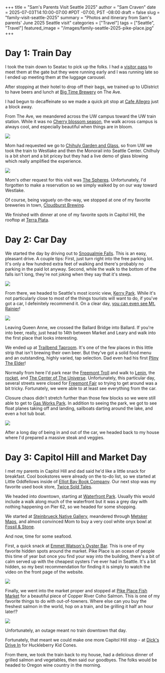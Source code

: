 +++
title = "Sam's Parents Visit Seattle 2025"
author = "Sam Craven"
date = 2025-07-03T14:10:00-07:00
#PDT -07:00, PST -08:00
draft = false
slug = "family-visit-seattle-2025"
summary = "Photos and itinerary from Sam's parents' June 2025 Seattle visit"
categories = ["Travel"]
tags = ["Seattle", "Travel"]
featured_image = "/images/family-seattle-2025-pike-place.jpg"
+++

# Day 1: Train Day

I took the train down to Seatac to pick up the folks. I had a [visitor pass](https://www.portseattle.org/page/sea-visitor-pass-program) to meet them at the gate but they were running early and I was running late so I ended up meeting them at the luggage carousel.

After stopping at their hotel to drop off their bags, we trained up to UDistrict to have beers and lunch at [Big Time Brewery](https://www.bigtimebrewery.com/) on The Ave.

I had begun to decaffeinate so we made a quick pit stop at [Cafe Allegro](https://seattleallegro.com/) just a block away.

From The Ave, we meandered across the UW campus toward the UW train station. While it was no [Cherry blossom season](/images/24-in-24-06.jpg), the walk across campus is always cool, and especially beautiful when things are in bloom.

![](/images/family-seattle-2025-uw.jpg)

Mom had requested we go to [Chihuly Garden and Glass](https://www.chihulygardenandglass.com/), so from UW we took the train to Westlake and then the Monorail into Seattle Center. Chilhuly is a bit short and a bit pricey but they had a live demo of glass blowing which really amplified the experience.

![](/images/family-seattle-2025-chihuly.jpg)

Mom's other request for this visit was [The Spheres](https://www.seattlespheres.com/). Unfortunately, I'd forgotten to make a reservation so we simply walked by on our way toward Westlake.

Of course, being vaguely on-the-way, we stopped at one of my favorite breweries in town, [Cloudburst Brewing](https://cloudburstbrew.com/).

We finished with dinner at one of my favorite spots in Capitol Hill, the rooftop at [Terra Plata](https://www.terraplata.com/).

# Day 2: Car Day

We started the day by driving out to [Snoqualmie Falls](https://www.snoqualmiefalls.com/). This is an easy, pleasant drive. A couple tips: First, just turn right into the free parking lot. It's only a few hundred extra feet of walking and there's probably no parking in the paid lot anyway. Second, while the walk to the bottom of the falls isn't long, they're not joking when they say that it's steep.

![](/images/family-seattle-2025-snoqualmiefalls.jpg)

From there, we headed to Seattle's most iconic view, [Kerry Park](https://seattle.gov/parks/allparks/kerry-park). While it's not particularly close to most of the things tourists will want to do, if you've got a car, I defeinitely recommend it. On a clear day, [you can even see Mt. Rainier](/images/24-in-24-13.jpg)!

![](/images/family-seattle-2025-kerry-park.jpg)

Leaving Queen Anne, we crossed the Ballard Bridge into Ballard. If you're into beer, really, just head to 14th between Market and Leary and walk into the first place that looks interesting.

We ended up at [Trailbend Taproom](https://trailbendtaproom.com/). It's one of the few places in this little strip that isn't brewing their own beer. But they've got a solid food menu and an outstanding, highly varied, tap selection. Dad even had his first [Pliny The Elder](https://www.beeradvocate.com/beer/profile/863/7971/)!

Normally from here I'd park near the [Freemont Troll](https://fremont.com/troll/) and walk to [Lenin](https://fremont.com/lenin-statue/), the [rocket](https://fremont.com/rocket/), and [The Center of The Universe](https://fremont.com/guidepost/). Unfortunately, this particular day, several streets were closed for [Freemont Fair](https://fremontfair.com/) so trying to get around was a bit tricky. Fortunately, we were able to at least see everything from the car.

Closure chaos didn't stretch further than those few blocks so we were still able to get to [Gas Works Park](https://www.seattle.gov/parks/allparks/gas-works-park). In addition to seeing the park, we got to see float planes taking off and landing, sailboats darting around the lake, and even a hot tub boat.

![](/images/family-seattle-2025-gas-works.jpg)

After a long day of being in and out of the car, we headed back to my house where I'd prepared a massive steak and veggies.

# Day 3: Capitol Hill and Market Day

I met my parents in Capitol Hill and dad said he'd like a little snack for breakfast. Cool bookstores were already on the to-do list, so we started at Little Oddfellows inside of [Elliot Bay Book Company](https://www.elliottbaybook.com/). Our next stop was my favorite used book store, [Twice Sold Tales](https://www.twicesoldtales.com/).

We headed into downtown, starting at [Waterfront Park](https://waterfrontparkseattle.org/the-park/). Usually this would include a walk along much of the waterfront but it was a grey day with nothing happening on Pier 62, so we headed for some shopping.

We started at [Steinbrueck Native Gallery](https://steinbruecknativegallery.com/), meandered through [Metsker Maps](https://metskermaps.com/), and almost convinced Mom to buy a very cool white onyx bowl at [Fossil & Stone](https://www.fossilandstone.com/).

And now, time for some seafood.

First, a quick snack at [Emmet Watson's Oyster Bar](https://www.emmettwatsons.com/). This is one of my favorite hidden spots around the market. Pike Place is an ocean of people this time of year but once you find your way into the building, there's a bit of calm served up with the cheapest oysters I've ever had in Seattle. It's a bit hidden, so my best recommendation for finding it is simply to watch the video on the front page of the website.

![](/images/family-seattle-2025-oysters.jpg)

Finally, we went into the market proper and stopped at [Pike Place Fish Market](https://www.pikeplacefish.com/) for a beautiful piece of Copper River Coho Salmon. This is one of my favorite things to do with out-of-towners. Where else can you buy the freshest salmon in the world, hop on a train, and be grilling it half an hour later!?

![](/images/family-seattle-2025-coho-salmon.jpg)

Unfortunately, an outage meant no train downtown that day.

Fortunately, that meant we could make one more Capitol Hill stop - at [Dick's Drive In](https://www.ddir.com/) for Huckleberry Kid Cones.

From there, we took the train back to my house, had a delicious dinner of grilled salmon and vegetables, then said our goodbyes. The folks would be headed to Oregon wine country in the morning.